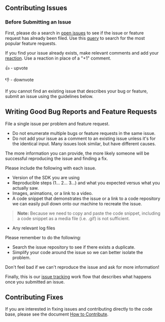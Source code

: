 ## Contributing Issues

### Before Submitting an Issue
First, please do a search in [open issues](https://github.com/mixer/interactive-java/issues) to see if the issue or feature request has already been filed. Use this [query](https://github.com/mixer/interactive-java/issues?q=is%3Aopen+is%3Aissue+label%3Afeature-request+sort%3Areactions-%2B1-desc) to search for the most popular feature requests.

If you find your issue already exists, make relevant comments and add your [reaction](https://github.com/blog/2119-add-reactions-to-pull-requests-issues-and-comments). Use a reaction in place of a "+1" comment.

👍 - upvote

👎 - downvote

If you cannot find an existing issue that describes your bug or feature, submit an issue using the guidelines below.

## Writing Good Bug Reports and Feature Requests

File a single issue per problem and feature request.

* Do not enumerate multiple bugs or feature requests in the same issue.
* Do not add your issue as a comment to an existing issue unless it's for the identical input. Many issues look similar, but have different causes.

The more information you can provide, the more likely someone will be successful reproducing the issue and finding a fix.

Please include the following with each issue.

* Version of the SDK you are using
* Reproducible steps (1... 2... 3...) and what you expected versus what you actually saw.
* Images, animations, or a link to a video.
* A code snippet that demonstrates the issue or a link to a code repository we can easily pull down onto our machine to recreate the issue.

> **Note:** Because we need to copy and paste the code snippet, including a code snippet as a media file (i.e. .gif) is not sufficient.

* Any relevant log files

Please remember to do the following:

* Search the issue repository to see if there exists a duplicate.
* Simplify your code around the issue so we can better isolate the problem.

Don't feel bad if we can't reproduce the issue and ask for more information!

Finally, this is our [issue tracking](https://github.com/mixer/interactive-java/wiki/Issue-Tracking) work flow that describes what happens once you submitted an issue.

## Contributing Fixes
If you are interested in fixing issues and contributing directly to the code base,
please see the document [How to Contribute](https://github.com/mixer/interactive-java/wiki/How-to-Contribute).